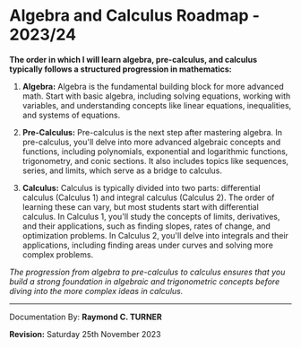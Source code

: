 # Algebra and Calculus Roadmap - 2023/24

**The order in which I will learn algebra, pre-calculus, and calculus typically follows a structured progression in mathematics:**

1. **Algebra:** Algebra is the fundamental building block for more advanced math. Start with basic algebra, including solving equations, working with variables, and understanding concepts like linear equations, inequalities, and systems of equations.

2. **Pre-Calculus:** Pre-calculus is the next step after mastering algebra. In pre-calculus, you'll delve into more advanced algebraic concepts and functions, including polynomials, exponential and logarithmic functions, trigonometry, and conic sections. It also includes topics like sequences, series, and limits, which serve as a bridge to calculus.

3. **Calculus:** Calculus is typically divided into two parts: differential calculus (Calculus 1) and integral calculus (Calculus 2). The order of learning these can vary, but most students start with differential calculus. In Calculus 1, you'll study the concepts of limits, derivatives, and their applications, such as finding slopes, rates of change, and optimization problems. In Calculus 2, you'll delve into integrals and their applications, including finding areas under curves and solving more complex problems.

*The progression from algebra to pre-calculus to calculus ensures that you build a strong foundation in algebraic and trigonometric concepts before diving into the more complex ideas in calculus.*


---

Documentation By: **Raymond C. TURNER**

**Revision:** Saturday 25th November 2023